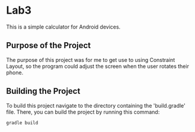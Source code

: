 # Lab3
This is a simple calculator for Android devices.

## Purpose of the Project
The purpose of this project was for me to get use to using Constraint Layout, so the program could adjust the screen when the user rotates their phone.

## Building the Project
To build this project navigate to the directory containing the 'build.gradle' file. There, you can build the project by running this command:

`gradle build`
